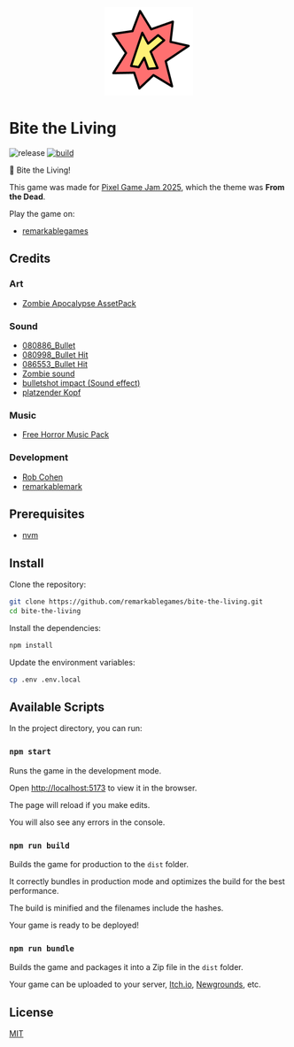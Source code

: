 <p align="center">
  <img src="https://github.com/remarkablegames/bite-the-living/blob/master/public/logo.png" alt="Bite the Living">
</p>

# Bite the Living

![release](https://img.shields.io/github/v/release/remarkablegames/bite-the-living)
[![build](https://github.com/remarkablegames/bite-the-living/actions/workflows/build.yml/badge.svg)](https://github.com/remarkablegames/bite-the-living/actions/workflows/build.yml)

🧟 Bite the Living!

This game was made for [Pixel Game Jam 2025](https://itch.io/jam/-pixel-game-jam-2025), which the theme was **From the Dead**.

Play the game on:

- [remarkablegames](https://remarkablegames.org/bite-the-living)

## Credits

### Art

- [Zombie Apocalypse AssetPack](https://pixelrogueknight.itch.io/zombie-apocalypse-assetpack)

### Sound

- [080886_Bullet](https://pixabay.com/sound-effects/080886-bullet-39738/)
- [080998_Bullet Hit](https://pixabay.com/sound-effects/080998-bullet-hit-39870/)
- [086553_Bullet Hit](https://pixabay.com/sound-effects/086553-bullet-hit-39853/)
- [Zombie sound](https://pixabay.com/sound-effects/zombie-sound-224167/)
- [bulletshot impact (Sound effect)](https://pixabay.com/sound-effects/bulletshot-impact-sound-effect-230462/)
- [platzender Kopf](https://pixabay.com/sound-effects/platzender-kopf-107522/)

### Music

- [Free Horror Music Pack](https://void1gaming.itch.io/free-horror-music-pack)

### Development

- [Rob Cohen](https://github.com/rmacohen)
- [remarkablemark](https://github.com/remarkablemark)

## Prerequisites

- [nvm](https://github.com/nvm-sh/nvm#readme)

## Install

Clone the repository:

```sh
git clone https://github.com/remarkablegames/bite-the-living.git
cd bite-the-living
```

Install the dependencies:

```sh
npm install
```

Update the environment variables:

```sh
cp .env .env.local
```

## Available Scripts

In the project directory, you can run:

### `npm start`

Runs the game in the development mode.

Open [http://localhost:5173](http://localhost:5173) to view it in the browser.

The page will reload if you make edits.

You will also see any errors in the console.

### `npm run build`

Builds the game for production to the `dist` folder.

It correctly bundles in production mode and optimizes the build for the best performance.

The build is minified and the filenames include the hashes.

Your game is ready to be deployed!

### `npm run bundle`

Builds the game and packages it into a Zip file in the `dist` folder.

Your game can be uploaded to your server, [Itch.io](https://itch.io/), [Newgrounds](https://www.newgrounds.com/), etc.

## License

[MIT](LICENSE)
